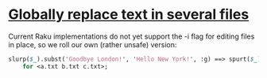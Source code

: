 [1]: https://rosettacode.org/wiki/Globally_replace_text_in_several_files

# [Globally replace text in several files][1]





Current Raku implementations do not yet support the -i flag for editing files in place, so we roll our own (rather unsafe) version:

```perl
slurp($_).subst('Goodbye London!', 'Hello New York!', :g) ==> spurt($_)
    for <a.txt b.txt c.txt>;
```
